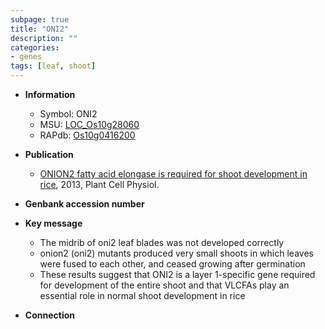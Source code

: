 ```yaml
---
subpage: true
title: "ONI2"
description: ""
categories:
- genes
tags: [leaf, shoot]
---
```


* **Information**  
    + Symbol: ONI2  
    + MSU: [LOC_Os10g28060](http://rice.plantbiology.msu.edu/cgi-bin/ORF_infopage.cgi?orf=LOC_Os10g28060)  
    + RAPdb: [Os10g0416200](http://rapdb.dna.affrc.go.jp/viewer/gbrowse_details/irgsp1?name=Os10g0416200)  

* **Publication**  
    + [ONION2 fatty acid elongase is required for shoot development in rice](http://www.ncbi.nlm.nih.gov/pubmed?term=ONION2+fatty+acid+elongase+is+required+for+shoot+development+in+rice%5BTitle%5D), 2013, Plant Cell Physiol.

* **Genbank accession number**  

* **Key message**  
    + The midrib of oni2 leaf blades was not developed correctly
    + onion2 (oni2) mutants produced very small shoots in which leaves were fused to each other, and ceased growing after germination
    + These results suggest that ONI2 is a layer 1-specific gene required for development of the entire shoot and that VLCFAs play an essential role in normal shoot development in rice

* **Connection**  



